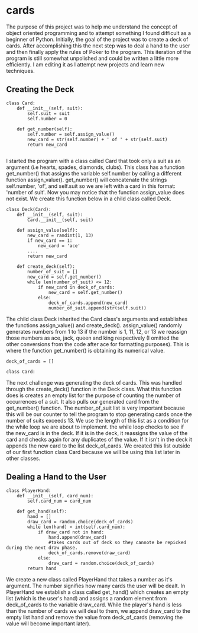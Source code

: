 # cards
The purpose of this project was to help me understand the concept of object oriented programming and to attempt something I found difficult as a beginner of Python.  Initially, the goal of the project was to create a deck of cards.  After accomplishing this the next step was to deal a hand to the user and then finally apply the rules of Poker to the program.  This iteration of the program is still somewhat unpolished and could be written a little more efficiently.  I am editing it as I attempt new projects and learn new techniques.  
## Creating the Deck
```
class Card:
    def __init__(self, suit):
        self.suit = suit
        self.number = 0

    def get_number(self):
        self.number = self.assign_value()
        new_card = str(self.number) + ' of ' + str(self.suit)
        return new_card
 
 ```
I started the program with a class called Card that took only a suit as an argument (i.e hearts, spades, diamonds, clubs).  This class has a function get_number() that assigns the variable self.number by calling a different function assign_value(). get_number() will concatenate the strings self.number, 'of', and self.suit so we are left with a card in this format: 'number of suit'.  Now you may notice that the function assign_value does not exist.  We create this function below in a child class called Deck.
```
class Deck(Card):
    def __init__(self, suit):
        Card.__init__(self, suit)

    def assign_value(self):
        new_card = randint(1, 13)
        if new_card == 1:
            new_card = 'ace'
        ....
        return new_card

    def create_deck(self):
        number_of_suit = []
        new_card = self.get_number()
        while len(number_of_suit) <= 12:
            if new_card in deck_of_cards:
                new_card = self.get_number()
            else:
                deck_of_cards.append(new_card)
                number_of_suit.append(str(self.suit))
```
The child class Deck inherited the Card class's arguments and establishes the functions assign_value() and create_deck().   assign_value() randomly generates numbers from 1 to 13 if the number is 1, 11, 12, or 13 we reassign those numbers as ace, jack, queen and king respectively (I omitted the other conversions from the code after ace for formatting purposes).  This is where the function get_number() is obtaining its numerical value.
```
deck_of_cards = []

class Card:
```
The next challenge was generating the deck of cards.  This was handled through the create_deck() function in the Deck class.  What this function does is creates an empty list for the purpose of counting the number of occurrences of a suit. It also pulls our generated card from the get_number() function.  The number_of_suit list is very important because this will be our counter to tell the program to stop generating cards once the number of suits exceeds 13.  We use the length of this list as a condition for the while loop we are about to implement.  the while loop checks to see if the new_card is in the deck.  If it is in the deck, it reassigns the value of the card and checks again for any duplicates of the value.  If it isn't in the deck it appends the new card to the list deck_of_cards.  We created this list outside of our first function class Card because we will be using this list later in other classes.    

## Dealing a Hand to the User
```
class PlayerHand:
    def __init__(self, card_num):
        self.card_num = card_num

    def get_hand(self):
        hand = []
        draw_card = random.choice(deck_of_cards)
        while len(hand) < int(self.card_num):
            if draw_card not in hand:
                hand.append(draw_card)
                #takes cards out of deck so they cannote be repicked during the next draw phase.
                deck_of_cards.remove(draw_card)
            else:
                draw_card = random.choice(deck_of_cards)
        return hand
```
We create a new class called PlayerHand that takes a number as it's argument.  The number signifies how many cards the user will be dealt.  In PlayerHand we establish a class called get_hand() which creates an empty list (which is the user's hand) and assigns a random element from deck_of_cards to the variable draw_card.  While the player's hand is less than the number of cards we will deal to them, we append draw_card to the empty list hand and remove the value from deck_of_cards (removing the value will become important later).
